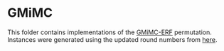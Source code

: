 # GMiMC

This folder contains implementations of the [GMiMC-ERF](https://eprint.iacr.org/2019/397.pdf) permutation. Instances were generated using the updated round numbers from [here](https://eprint.iacr.org/2021/267.pdf).
